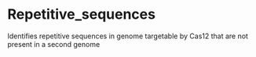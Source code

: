 # Repetitive_sequences
Identifies repetitive sequences in genome targetable by Cas12 that are not present in a second genome
